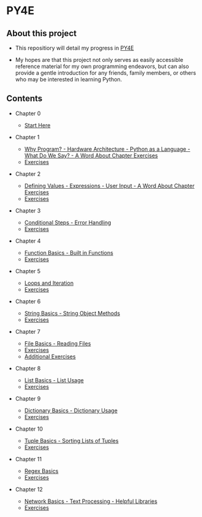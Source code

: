 # PY4E

## About this project

- This repositiory will detail my progress in [PY4E](https://www.py4e.com/)

- My hopes are that this project not only serves as easily accessible reference material for my own programming endeavors, but can also provide a gentle introduction for any friends, family members, or others who may be interested in learning Python.

## Contents

- Chapter 0

  - [Start Here](/Chapter_0/notes.md)

- Chapter 1

  - [Why Program? - Hardware Architecture - Python as a Language - What Do We Say? - A Word About Chapter Exercises](/Chapter_1/notes.md)
  - [Exercises](/Chapter_1/exercises/)

- Chapter 2

  - [Defining Values - Expressions - User Input - A Word About Chapter Exercises](/Chapter_2/notes.md)
  - [Exercises](/Chapter_2/exercises/)

- Chapter 3

  - [Conditional Steps - Error Handling](/Chapter_3/notes.md)
  - [Exercises](/Chapter_3/exercises/)

- Chapter 4

  - [Function Basics - Built in Functions](/Chapter_4/notes.md)
  - [Exercises](/Chapter_4/exercises/)

- Chapter 5

  - [Loops and Iteration](/Chapter_5/notes.md)
  - [Exercises](/Chapter_5/exercises/)

- Chapter 6

  - [String Basics - String Object Methods](/Chapter_6/notes.md)
  - [Exercises](/Chapter_6/exercises/)

- Chapter 7

  - [File Basics - Reading Files](/Chapter_7/notes.md)
  - [Exercises](/Chapter_7/exercises/)
  - [Additional Exercises](/Chapter_7/additional_exercises/)

- Chapter 8

  - [List Basics - List Usage](/Chapter_8/notes.md)
  - [Exercises](/Chapter_8/exercises/)

- Chapter 9

  - [Dictionary Basics - Dictionary Usage](/Chapter_9/notes.md)
  - [Exercises](/Chapter_9/exercises/)

- Chapter 10

  - [Tuple Basics - Sorting Lists of Tuples](/Chapter_10/notes.md)
  - [Exercises](/Chapter_10/exercises/)

- Chapter 11

  - [Regex Basics](/Chapter_11/notes.md)
  - [Exercises](/Chapter_11/exercises/)

- Chapter 12

  - [Network Basics - Text Processing - Helpful Libraries](/Chapter_12/notes.md)
  - [Exercises](/Chapter_12/exercises/)
